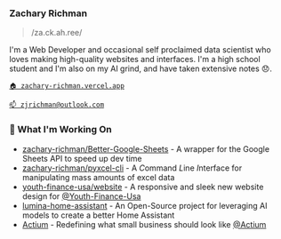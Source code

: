 ### Zachary Richman
> /za.ck.ah.ree/

I'm a Web Developer and occasional self proclaimed data scientist who loves making high-quality websites and interfaces. I'm a high school
student and I'm also on my AI grind, and have taken extensive notes 😞.

[`🏠 zachary-richman.vercel.app`](https://zachary-richman.vercel.app/)

[`📫 zjrichman@outlook.com`](mailto:zjrichman@outlook.com)

### 🔨 What I'm Working On

- [zachary-richman/Better-Google-Sheets](https://github.com/Zachary-Richman/Better-Google-Sheets) - A wrapper for the Google Sheets API to speed up dev time
- [zachary-richman/pyxcel-cli](https://github.com/Zachary-Richman/pyxcel-cli) - A *C*ommand *L*ine *I*nterface for manipulating mass amounts of excel data
- [youth-finance-usa/website](https://www.github.com/Youth-Finance-USA/website) - A responsive and sleek new website design for [@Youth-Finance-Usa](https://www.youthfinanceusa.org)
- [lumina-home-assistant](https://github.com/Lumina-Home-Assistant) - An Open-Source project for leveraging AI models to create a better Home Assistant
- [Actium](https://github.com/Actium-Open-Source) - Redefining what small business should look like [@Actium](https://pelagic-river-420714.uc.r.appspot.com/)
